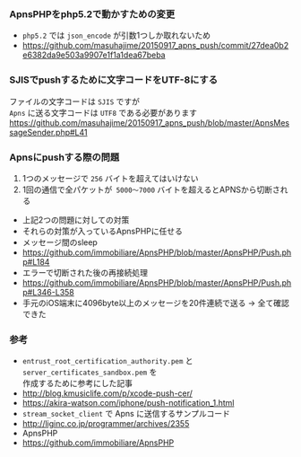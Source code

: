 ### ApnsPHPをphp5.2で動かすための変更


- `php5.2` では `json_encode` が引数1つしか取れないため
 - https://github.com/masuhajime/20150917_apns_push/commit/27dea0b2e6382da9e503a9907e1f1a1dea67beba


### SJISでpushするために文字コードをUTF-8にする

ファイルの文字コードは `SJIS` ですが  
`Apns` に送る文字コードは `UTF8` である必要があります  
https://github.com/masuhajime/20150917_apns_push/blob/master/ApnsMessageSender.php#L41

### Apnsにpushする際の問題


1. 1つのメッセージで `256` バイトを超えてはいけない
1. 1回の通信で全パケットが` 5000〜7000` バイトを超えるとAPNSから切断される


- 上記2つの問題に対しての対策
 - それらの対策が入っているApnsPHPに任せる
- メッセージ間のsleep
 - https://github.com/immobiliare/ApnsPHP/blob/master/ApnsPHP/Push.php#L184
- エラーで切断された後の再接続処理
 - https://github.com/immobiliare/ApnsPHP/blob/master/ApnsPHP/Push.php#L346-L358
- 手元のiOS端末に4096byte以上のメッセージを20件連続で送る → 全て確認できた

### 参考

- `entrust_root_certification_authority.pem` と `server_certificates_sandbox.pem` を  
作成するために参考にした記事
 - http://blog.kmusiclife.com/p/xcode-push-cer/
 - https://akira-watson.com/iphone/push-notification_1.html
- `stream_socket_client` で Apns に送信するサンプルコード
 - http://liginc.co.jp/programmer/archives/2355
- ApnsPHP
 - https://github.com/immobiliare/ApnsPHP

